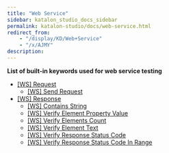 ```yaml
---
title: "Web Service" 
sidebar: katalon_studio_docs_sidebar
permalink: katalon-studio/docs/web-service.html 
redirect_from:
    - "/display/KD/Web+Service"
    - "/x/AJMY"
description: 
---
```

**List of built-in keywords used for web service testing**

*   [\[WS\] Request](/display/KD/%5BWS%5D+Request)
    *   [\[WS\] Send Request](/display/KD/%5BWS%5D+Send+Request)
*   [\[WS\] Response](/display/KD/%5BWS%5D+Response)
    *   [\[WS\] Contains String](/display/KD/%5BWS%5D+Contains+String)
    *   [\[WS\] Verify Element Property Value](/display/KD/%5BWS%5D+Verify+Element+Property+Value)
    *   [\[WS\] Verify Elements Count](/display/KD/%5BWS%5D+Verify+Elements+Count)
    *   [\[WS\] Verify Element Text](/display/KD/%5BWS%5D+Verify+Element+Text)
    *   [\[WS\] Verify Response Status Code](/display/KD/%5BWS%5D+Verify+Response+Status+Code)
    *   [\[WS\] Verify Response Status Code In Range](/display/KD/%5BWS%5D+Verify+Response+Status+Code+In+Range)